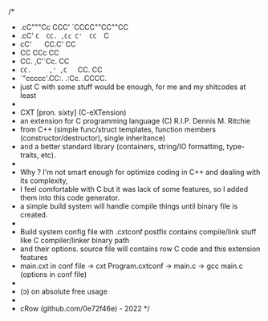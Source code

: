 /*
 *   .cC"""Cc CCC'   `CCCC""CC""CC
 * .cC'     `C  CC. ,Cc C'  CC  `C
 * cC'       `   `CC.C'     CC
 * CC             CCc       CC
 * CC.          ,C'`Cc.     CC
 * `CC.     ,' ,C   `CC.    CC
 *   `"ccccc'.CC:.  .:Cc. .CCCC.
 * just C with some stuff would be enough, for me and my shitcodes at least
 *
 * CXT [pron. sixty] (C-eXTension)
 *   an extension for C programming language (C) R.I.P. Dennis M. Ritchie
 *   from C++ (simple func/struct templates, function members (constructor/destructor), single inheritance)
 *   and a better standard library (containers, string/IO formatting, type-traits, etc).
 *
 *   Why ? I'm not smart enough for optimize coding in C++ and dealing with its complexity,
 *   I feel comfortable with C but it was lack of some features, so I added them into this code generator.
 *   a simple build system will handle compile things until binary file is created.
 *
 *   Build system config file with .cxtconf postfix contains compile/link stuff like C compiler/linker binary path
 *   and their options. source file will contains row C code and this extension features
 *   main.cxt in conf file -> cxt Program.cxtconf -> main.c -> gcc main.c (options in conf file)
 *
 * (ɔ) on absolute free usage
 *
 * cRow (github.com/0e72f46e) - 2022
 */
